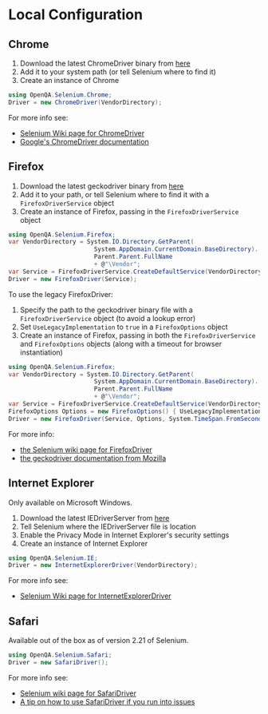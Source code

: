# Local Configuration

## Chrome

1. Download the latest ChromeDriver binary from [here](http://chromedriver.storage.googleapis.com/index.html)
2. Add it to your system path (or tell Selenium where to find it)
3. Create an instance of Chrome

```csharp
using OpenQA.Selenium.Chrome;
Driver = new ChromeDriver(VendorDirectory);
```

For more info see:

+ [Selenium Wiki page for ChromeDriver](https://github.com/SeleniumHQ/selenium/wiki/ChromeDriver)
+ [Google's ChromeDriver documentation](https://sites.google.com/a/chromium.org/chromedriver/)


## Firefox

1. Download the latest geckodriver binary from [here](https://github.com/mozilla/geckodriver/releases/latest)
2. Add it to your path, or tell Selenium where to find it with a `FirefoxDriverService` object
3. Create an instance of Firefox, passing in the `FirefoxDriverService` object

```csharp
using OpenQA.Selenium.Firefox;
var VendorDirectory = System.IO.Directory.GetParent(
                        System.AppDomain.CurrentDomain.BaseDirectory).
                        Parent.Parent.FullName
                        + @"\Vendor";
var Service = FirefoxDriverService.CreateDefaultService(VendorDirectory);
Driver = new FirefoxDriver(Service);
```

To use the legacy FirefoxDriver:

1. Specify the path to the geckodriver binary file  with a `FirefoxDriverService` object (to avoid a lookup error)
2. Set `UseLegacyImplementation` to `true` in a `FirefoxOptions` object
2. Create an instance of Firefox, passing in both the `FirefoxDriverService` and `FirefoxOptions` objects (along with a timeout for browser instantiation)

```csharp
using OpenQA.Selenium.Firefox;
var VendorDirectory = System.IO.Directory.GetParent(
                        System.AppDomain.CurrentDomain.BaseDirectory).
                        Parent.Parent.FullName
                        + @"\Vendor";
var Service = FirefoxDriverService.CreateDefaultService(VendorDirectory);
FirefoxOptions Options = new FirefoxOptions() { UseLegacyImplementation = true };
Driver = new FirefoxDriver(Service, Options, System.TimeSpan.FromSeconds(30));
```

For more info:

+ [the Selenium wiki page for FirefoxDriver](https://github.com/seleniumhq/selenium/wiki/FirefoxDriver)
+ [the geckodriver documentation from Mozilla](https://github.com/mozilla/geckodriver)


## Internet Explorer

Only available on Microsoft Windows.

1. Download the latest IEDriverServer from [here](http://selenium-release.storage.googleapis.com/index.html)
2. Tell Selenium where the IEDriverServer file is location
3. Enable the Privacy Mode in Internet Explorer's security settings
4. Create an instance of Internet Explorer

```csharp
using OpenQA.Selenium.IE;
Driver = new InternetExplorerDriver(VendorDirectory);
```

For more info see:

+ [Selenium Wiki page for InternetExplorerDriver](https://github.com/SeleniumHQ/selenium/wiki/InternetExplorerDriver)

## Safari

Available out of the box as of version 2.21 of Selenium.

```csharp
using OpenQA.Selenium.Safari;
Driver = new SafariDriver();
```

For more info see:

+ [Selenium wiki page for SafariDriver](https://github.com/SeleniumHQ/selenium/wiki/SafariDriver)
+ [A tip on how to use SafariDriver if you run into issues](http://elementalselenium.com/tips/69-safari)


